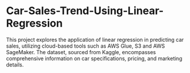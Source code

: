 # Car-Sales-Trend-Using-Linear-Regression
This project explores the application of linear regression in predicting car sales, utilizing cloud-based tools such as AWS Glue, S3 and AWS SageMaker. The dataset, sourced from Kaggle, encompasses comprehensive information on car specifications, pricing, and marketing details. 

